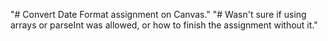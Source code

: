 "# Convert Date Format assignment on Canvas." 
"# Wasn't sure if using arrays or parseInt was allowed, or how to finish the assignment without it." 
